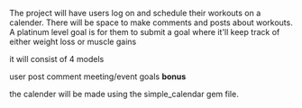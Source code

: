 The project will have users log on and schedule their workouts on a calender. There will be space to make comments and posts about workouts. A platinum level goal is for them to submit a goal where it'll keep track of either weight loss or muscle gains

it will consist of 4 models

user
post
comment
meeting/event
goals **bonus**

the calender will be made using the simple_calendar gem file.
